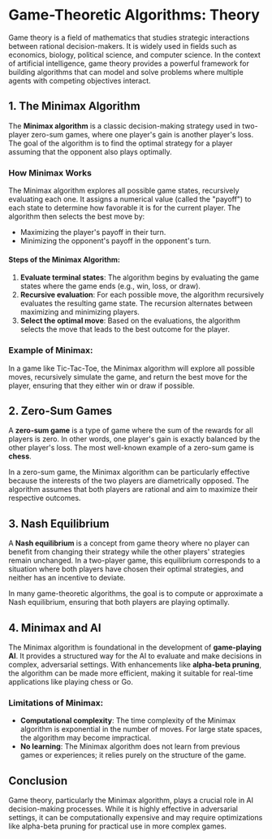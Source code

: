 # Game-Theoretic Algorithms: Theory

Game theory is a field of mathematics that studies strategic interactions between rational decision-makers. It is widely used in fields such as economics, biology, political science, and computer science. In the context of artificial intelligence, game theory provides a powerful framework for building algorithms that can model and solve problems where multiple agents with competing objectives interact.

## 1. The Minimax Algorithm

The **Minimax algorithm** is a classic decision-making strategy used in two-player zero-sum games, where one player's gain is another player's loss. The goal of the algorithm is to find the optimal strategy for a player assuming that the opponent also plays optimally.

### How Minimax Works

The Minimax algorithm explores all possible game states, recursively evaluating each one. It assigns a numerical value (called the "payoff") to each state to determine how favorable it is for the current player. The algorithm then selects the best move by:
- Maximizing the player's payoff in their turn.
- Minimizing the opponent's payoff in the opponent's turn.

#### Steps of the Minimax Algorithm:
1. **Evaluate terminal states**: The algorithm begins by evaluating the game states where the game ends (e.g., win, loss, or draw).
2. **Recursive evaluation**: For each possible move, the algorithm recursively evaluates the resulting game state. The recursion alternates between maximizing and minimizing players.
3. **Select the optimal move**: Based on the evaluations, the algorithm selects the move that leads to the best outcome for the player.

### Example of Minimax:
In a game like Tic-Tac-Toe, the Minimax algorithm will explore all possible moves, recursively simulate the game, and return the best move for the player, ensuring that they either win or draw if possible.

## 2. Zero-Sum Games

A **zero-sum game** is a type of game where the sum of the rewards for all players is zero. In other words, one player's gain is exactly balanced by the other player's loss. The most well-known example of a zero-sum game is **chess**.

In a zero-sum game, the Minimax algorithm can be particularly effective because the interests of the two players are diametrically opposed. The algorithm assumes that both players are rational and aim to maximize their respective outcomes.

## 3. Nash Equilibrium

A **Nash equilibrium** is a concept from game theory where no player can benefit from changing their strategy while the other players' strategies remain unchanged. In a two-player game, this equilibrium corresponds to a situation where both players have chosen their optimal strategies, and neither has an incentive to deviate.

In many game-theoretic algorithms, the goal is to compute or approximate a Nash equilibrium, ensuring that both players are playing optimally.

## 4. Minimax and AI

The Minimax algorithm is foundational in the development of **game-playing AI**. It provides a structured way for the AI to evaluate and make decisions in complex, adversarial settings. With enhancements like **alpha-beta pruning**, the algorithm can be made more efficient, making it suitable for real-time applications like playing chess or Go.

### Limitations of Minimax:
- **Computational complexity**: The time complexity of the Minimax algorithm is exponential in the number of moves. For large state spaces, the algorithm may become impractical.
- **No learning**: The Minimax algorithm does not learn from previous games or experiences; it relies purely on the structure of the game.

## Conclusion

Game theory, particularly the Minimax algorithm, plays a crucial role in AI decision-making processes. While it is highly effective in adversarial settings, it can be computationally expensive and may require optimizations like alpha-beta pruning for practical use in more complex games.
